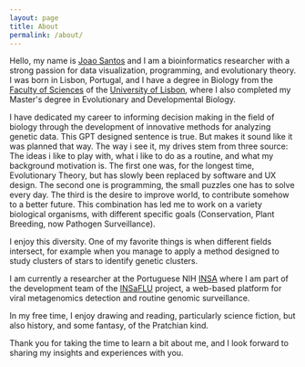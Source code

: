 ```yaml
---
layout: page
title: About
permalink: /about/
---
```


Hello, my name is [Joao Santos](https://www.linkedin.com/in/joao-santos-ab774058/) and I am a bioinformatics researcher with a strong passion for data visualization, programming, and evolutionary theory.
I was born in Lisbon, Portugal, and I have a degree in Biology from the [Faculty of Sciences](https://www.fc.ul.pt/) of the [University of Lisbon](https://www.ulisboa.pt/), where I also completed my Master's degree in Evolutionary and Developmental Biology.

I have dedicated my career to informing decision making in the field of biology through the development of innovative methods for analyzing genetic data.
This GPT designed sentence is true. But makes it sound like it was planned that way. The way i see it, my drives stem from three source: The ideas i like to play with, what i like to do as a routine, and what my background motivation is.
The first one was, for the longest time, Evolutionary Theory, but has slowly been replaced by software and UX design.
The second one is programming, the small puzzles one has to solve every day.
The third is the desire to improve world, to contribute somehow to a better future.
This combination has led me to work on a variety biological organisms, with different specific goals (Conservation, Plant Breeding, now Pathogen Surveillance).

I enjoy this diversity. One of my favorite things is when different fields intersect, for example when you manage to apply a method designed to study clusters
of stars to identify genetic clusters.

I am currently a researcher at the Portuguese NIH [INSA](https://www.insa.min-saude.pt/) where I am part of the development team of the [INSaFLU](https://insaflu.insa.pt/) project, a web-based platform for viral metagenomics detection and routine genomic surveillance.

In my free time, I enjoy drawing and reading, particularly science fiction, but also history, and some fantasy, of the Pratchian kind.

Thank you for taking the time to learn a bit about me, and I look forward to sharing my insights and experiences with you.

